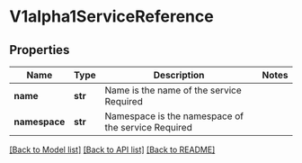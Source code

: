 # V1alpha1ServiceReference

## Properties
Name | Type | Description | Notes
------------ | ------------- | ------------- | -------------
**name** | **str** | Name is the name of the service Required | 
**namespace** | **str** | Namespace is the namespace of the service Required | 

[[Back to Model list]](../README.md#documentation-for-models) [[Back to API list]](../README.md#documentation-for-api-endpoints) [[Back to README]](../README.md)


